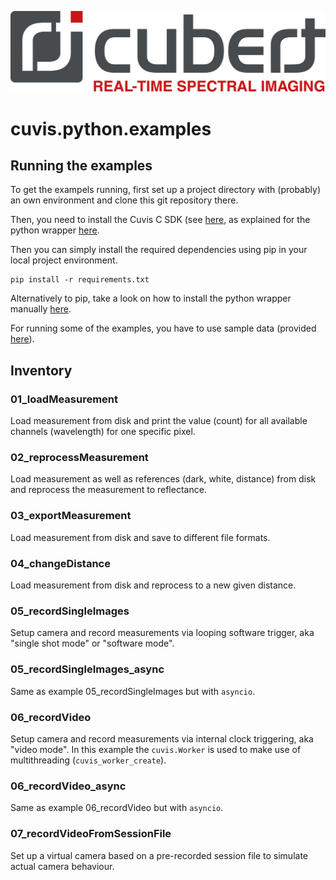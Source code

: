 ![image](https://raw.githubusercontent.com/cubert-hyperspectral/cuvis.sdk/main/branding/logo/banner.png)

# cuvis.python.examples

## Running the examples
To get the exampels running, first set up a project directory with (probably) an own environment and clone this git repository there.

Then, you need to install the Cuvis C SDK (see [here](https://cloud.cubert-gmbh.de/s/qpxkyWkycrmBK9m), as explained for the python wrapper [here](https://github.com/cubert-hyperspectral/cuvis.python).

Then you can simply install the required dependencies using pip in your local project environment.

```
pip install -r requirements.txt
```

Alternatively to pip, take a look on how to install the python wrapper manually [here](https://github.com/cubert-hyperspectral/cuvis.python).

For running some of the examples, you have to use sample data (provided [here](https://cloud.cubert-gmbh.de/s/SrkSRja5FKGS2Tw)).

## Inventory

### 01_loadMeasurement
Load measurement from disk and print the value (count) for all available channels (wavelength) for one specific pixel.

### 02_reprocessMeasurement
Load measurement as well as references (dark, white, distance) from disk and reprocess the measurement to reflectance.

### 03_exportMeasurement
Load measurement from disk and save to different file formats.

### 04_changeDistance
Load measurement from disk and reprocess to a new given distance.

### 05_recordSingleImages
Setup camera and record measurements via looping software trigger, aka 
"single shot mode" or "software mode".

### 05_recordSingleImages_async
Same as example 05_recordSingleImages but with `asyncio`.

### 06_recordVideo
Setup camera and record measurements via internal clock triggering, aka "video mode". In this example the `cuvis.Worker` is used to make use of multithreading (`cuvis_worker_create`).

### 06_recordVideo_async
Same as example 06_recordVideo but with `asyncio`.

### 07_recordVideoFromSessionFile
Set up a virtual camera based on a pre-recorded session file to simulate actual camera behaviour.
